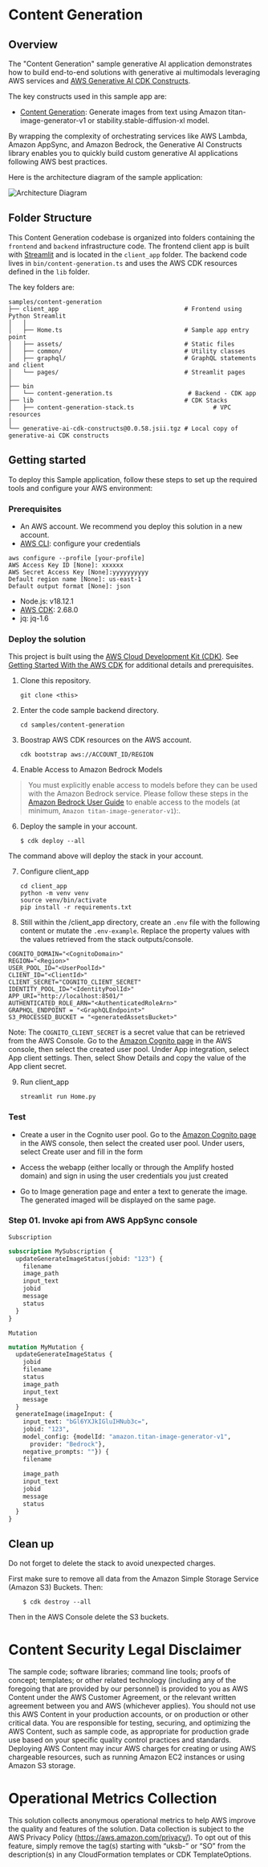 # Content Generation

## Overview

The "Content Generation" sample generative AI application demonstrates how to build end-to-end solutions with generative ai multimodals leveraging AWS services and [AWS Generative AI CDK Constructs](https://github.com/awslabs/generative-ai-cdk-constructs).

The key constructs used in this sample app are:

- [Content Generation](https://github.com/awslabs/generative-ai-cdk-constructs/tree/main/src/patterns/gen-ai/aws-contentgen-appsync-lambda): Generate images from text using Amazon titan-image-generator-v1 or stability.stable-diffusion-xl model.

By wrapping the complexity of orchestrating services like AWS Lambda, Amazon AppSync, and Amazon Bedrock, the Generative AI Constructs library enables you to quickly build custom generative AI applications following AWS best practices. 

Here is the architecture diagram of the sample application:

![Architecture Diagram](client_app/assets/image_generation.png)

## Folder Structure

This Content Generation codebase is organized into folders containing the ```frontend``` and ```backend``` infrastructure code. The frontend client app is built with [Streamlit](https://streamlit.io/) and is located in the ```client_app``` folder. The backend code lives in ```bin/content-generation.ts``` and uses the AWS CDK resources defined in the ```lib``` folder.

The key folders are:

```
samples/content-generation
├── client_app                                   # Frontend using Python Streamlit
│   │
│   ├── Home.ts                                  # Sample app entry point
│   ├── assets/                                  # Static files
│   ├── common/                                  # Utility classes
│   ├── graphql/                                 # GraphQL statements and client
│   └── pages/                                   # Streamlit pages 
│
├── bin
│   └── content-generation.ts                     # Backend - CDK app
├── lib                                          # CDK Stacks
│   ├── content-generation-stack.ts                      # VPC resources
│
└── generative-ai-cdk-constructs@0.0.58.jsii.tgz # Local copy of generative-ai CDK constructs
```

## Getting started

To deploy this Sample application, follow these steps to set up the required tools and configure your AWS environment:

### Prerequisites

- An AWS account. We recommend you deploy this solution in a new account.
- [AWS CLI](https://aws.amazon.com/cli/): configure your credentials

```
aws configure --profile [your-profile] 
AWS Access Key ID [None]: xxxxxx
AWS Secret Access Key [None]:yyyyyyyyyy
Default region name [None]: us-east-1 
Default output format [None]: json
```

- Node.js: v18.12.1
- [AWS CDK](https://github.com/aws/aws-cdk/releases/tag/v2.68.0): 2.68.0
- jq: jq-1.6

### Deploy the solution

This project is built using the [AWS Cloud Development Kit (CDK)](https://aws.amazon.com/cdk/). See [Getting Started With the AWS CDK](https://docs.aws.amazon.com/cdk/v2/guide/getting_started.html) for additional details and prerequisites.

1. Clone this repository.
    ```shell
    git clone <this>
    ```

2. Enter the code sample backend directory.
    ```shell
    cd samples/content-generation
    ```

3. Boostrap AWS CDK resources on the AWS account.
    ```shell
    cdk bootstrap aws://ACCOUNT_ID/REGION
    ```

5. Enable Access to Amazon Bedrock Models
> You must explicitly enable access to models before they can be used with the Amazon Bedrock service. Please follow these steps in the [Amazon Bedrock User Guide](https://docs.aws.amazon.com/bedrock/latest/userguide/model-access.html) to enable access to the models (at minimum, ```Amazon titan-image-generator-v1```):.

6. Deploy the sample in your account. 
    ```shell
    $ cdk deploy --all
    ```

The command above will deploy the stack in your account. 


7. Configure client_app
    ```shell
    cd client_app
    python -m venv venv
    source venv/bin/activate
    pip install -r requirements.txt
    ```

8. Still within the /client_app directory, create an ```.env``` file with the following content or mutate the ```.env-example```. Replace the property values with the values retrieved from the stack outputs/console.

```
COGNITO_DOMAIN="<CognitoDomain>"
REGION="<Region>"
USER_POOL_ID="<UserPoolId>"
CLIENT_ID="<ClientId>"
CLIENT_SECRET="COGNITO_CLIENT_SECRET"
IDENTITY_POOL_ID="<IdentityPoolId>"
APP_URI="http://localhost:8501/"
AUTHENTICATED_ROLE_ARN="<AuthenticatedRoleArn>"
GRAPHQL_ENDPOINT = "<GraphQLEndpoint>"
S3_PROCESSED_BUCKET = "<generatedAssetsBucket>"

```

Note: The ```COGNITO_CLIENT_SECRET``` is a secret value that can be retrieved from the AWS Console. Go to the [Amazon Cognito page](https://console.aws.amazon.com/cognito/home) in the AWS console, then select the created user pool. Under App integration, select App client settings. Then, select Show Details and copy the value of the App client secret.

9. Run client_app
    ```shell
    streamlit run Home.py
    ```

### Test

- Create a user in the Cognito user pool. Go to the [Amazon Cognito page](https://console.aws.amazon.com/cognito/home) in the AWS console, then select the created user pool. Under users, select Create user and fill in the form

- Access the webapp (either locally or through the Amplify hosted domain) and sign in using the user credentials you just created 

- Go to Image generation page and enter a text to generate the image. The generated imaged will be displayed on the same page.


### Step 01. Invoke api from AWS AppSync console

```Subscription```
```graphql
subscription MySubscription {
  updateGenerateImageStatus(jobid: "123") {
    filename
    image_path
    input_text
    jobid
    message
    status
  }
}

```

```Mutation```
```graphql
mutation MyMutation {
  updateGenerateImageStatus {
    jobid
    filename
    status
    image_path
    input_text
    message
  }
  generateImage(imageInput: {
    input_text: "bGl6YXJkIGluIHNub3c=",
    jobid: "123",
    model_config: {modelId: "amazon.titan-image-generator-v1", 
      provider: "Bedrock"},
    negative_prompts: ""}) {
    filename
    
    image_path
    input_text
    jobid
    message
    status
  }
}

```


## Clean up

Do not forget to delete the stack to avoid unexpected charges.

First make sure to remove all data from the Amazon Simple Storage Service (Amazon S3) Buckets. Then:

```shell
    $ cdk destroy --all
```

Then in the AWS Console delete the S3 buckets.



# Content Security Legal Disclaimer
The sample code; software libraries; command line tools; proofs of concept; templates; or other related technology (including any of the foregoing that are provided by our personnel) is provided to you as AWS Content under the AWS Customer Agreement, or the relevant written agreement between you and AWS (whichever applies). You should not use this AWS Content in your production accounts, or on production or other critical data. You are responsible for testing, securing, and optimizing the AWS Content, such as sample code, as appropriate for production grade use based on your specific quality control practices and standards. Deploying AWS Content may incur AWS charges for creating or using AWS chargeable resources, such as running Amazon EC2 instances or using Amazon S3 storage.

# Operational Metrics Collection
This solution collects anonymous operational metrics to help AWS improve the quality and features of the solution. Data collection is subject to the AWS Privacy Policy (https://aws.amazon.com/privacy/). To opt out of this feature, simply remove the tag(s) starting with “uksb-” or “SO” from the description(s) in any CloudFormation templates or CDK TemplateOptions.